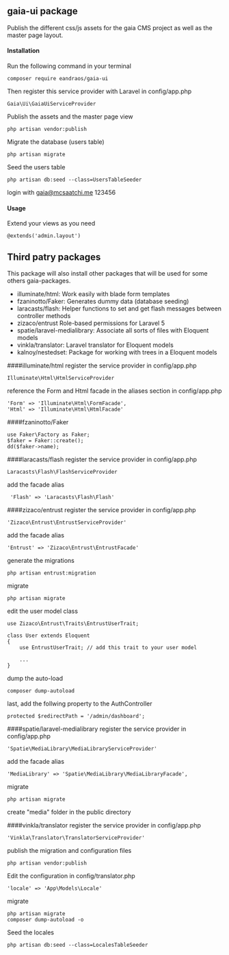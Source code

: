 ## gaia-ui package
Publish the different css/js assets for the gaia CMS project as well as the master page layout.


#### Installation
Run the following command in your terminal 
```
composer require eandraos/gaia-ui
```

Then register this service provider with Laravel in config/app.php
```
Gaia\Ui\GaiaUiServiceProvider
```

Publish the assets and the master page view
```
php artisan vendor:publish
```

Migrate the database (users table)
```
php artisan migrate
```

Seed the users table 
```
php artisan db:seed --class=UsersTableSeeder
```
login with gaia@mcsaatchi.me 123456

#### Usage
Extend your views as you need 
```
@extends('admin.layout')
```


## Third patry packages
This package will also install other packages that will be used for some others gaia-packages.
* illuminate/html:  Work easily with blade form templates
* fzaninotto/Faker: Generates dummy data (database seeding)
* laracasts/flash: Helper functions to set and get flash messages between controller methods
* zizaco/entrust Role-based permissions for Laravel 5
* spatie/laravel-medialibrary: Associate all sorts of files with Eloquent models
* vinkla/translator: Laravel translator for Eloquent models
* kalnoy/nestedset: Package for working with trees in a Eloquent models


####illuminate/html
register the service provider in config/app.php
```
Illuminate\Html\HtmlServiceProvider
```

reference the Form and Html facade in the aliases section in config/app.php
```
'Form' => 'Illuminate\Html\FormFacade', 
'Html' => 'Illuminate\Html\HtmlFacade'
```

####fzaninotto/Faker
```
use Faker\Factory as Faker;
$faker = Faker::create();
dd($faker->name);
```

####laracasts/flash
register the service provider in config/app.php
```
Laracasts\Flash\FlashServiceProvider
```
add the facade alias
```
 'Flash' => 'Laracasts\Flash\Flash'
``` 


####zizaco/entrust
register the service provider in config/app.php
```
'Zizaco\Entrust\EntrustServiceProvider'
```
add the facade alias
```
'Entrust' => 'Zizaco\Entrust\EntrustFacade'
``` 

generate the migrations
```
php artisan entrust:migration
```
migrate
```
php artisan migrate
```
edit the user model class
```
use Zizaco\Entrust\Traits\EntrustUserTrait;

class User extends Eloquent
{
    use EntrustUserTrait; // add this trait to your user model

    ...
}
```
dump the auto-load 
```
composer dump-autoload
```
last, add the follwing property to the AuthController 
```
protected $redirectPath = '/admin/dashboard';
```


####spatie/laravel-medialibrary
register the service provider in config/app.php
```
'Spatie\MediaLibrary\MediaLibraryServiceProvider'
```
add the facade alias
```
'MediaLibrary' => 'Spatie\MediaLibrary\MediaLibraryFacade',
``` 
migrate
```
php artisan migrate
```
create "media" folder in the public directory


####vinkla/translator
register the service provider in config/app.php
```
'Vinkla\Translator\TranslatorServiceProvider'
```
publish the migration and configuration files
```
php artisan vendor:publish
``` 
Edit the configuration in config/translator.php
```
'locale' => 'App\Models\Locale'
```
migrate
```
php artisan migrate
composer dump-autoload -o
```
Seed the locales
```
php artisan db:seed --class=LocalesTableSeeder
```










